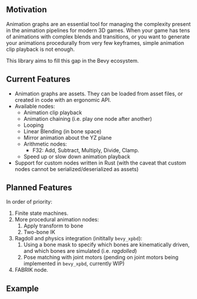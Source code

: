 ## Motivation

Animation graphs are an essential tool for managing the complexity present in
the animation pipelines for modern 3D games. When your game has tens of
animations with complex blends and transitions, or you want to generate
your animations procedurally from very few keyframes, simple animation
clip playback is not enough.

This library aims to fill this gap in the Bevy ecosystem.

## Current Features

- Animation graphs are assets. They can be loaded from asset files, or created in code with an ergonomic API.
- Available nodes:
  - Animation clip playback
  - Animation chaining (i.e. play one node after another)
  - Looping
  - Linear Blending (in bone space)
  - Mirror animation about the YZ plane
  - Arithmetic nodes:
    - F32: Add, Subtract, Multiply, Divide, Clamp.
  - Speed up or slow down animation playback
- Support for custom nodes written in Rust (with the caveat that custom nodes cannot be serialized/deserialized as assets)

## Planned Features

In order of priority:
1. Finite state machines.
1. More procedural animation nodes:
    1. Apply transform to bone
    2. Two-bone IK
2. Ragdoll and physics integration (inititally `bevy_xpbd`):
    1. Using a bone mask to specify which bones are kinematically driven, and which bones are simulated (i.e. *ragdolled*)
    2. Pose matching with joint motors (pending on joint motors being implemented in `bevy_xpbd`, currently WIP)
3. FABRIK node.

## Example
